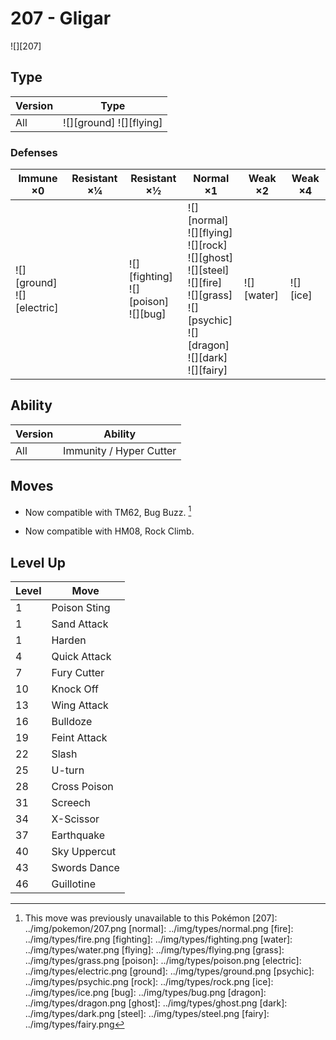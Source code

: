 # 207 - Gligar
![][207]

## Type

Version | Type
---     | ---
All     | ![][ground]  ![][flying]

### Defenses

Immune ×0                        | Resistant ×¼ | Resistant ×½                                 | Normal ×1                                                                                                                                                    | Weak ×2        | Weak ×4
---                              | ---          | ---                                          | ---                                                                                                                                                          | ---            | ---
![][ground]<br>![][electric]<br> | &nbsp;       | ![][fighting]<br>![][poison]<br>![][bug]<br> | ![][normal]<br>![][flying]<br>![][rock]<br>![][ghost]<br>![][steel]<br>![][fire]<br>![][grass]<br>![][psychic]<br>![][dragon]<br>![][dark]<br>![][fairy]<br> | ![][water]<br> | ![][ice]<br>

## Ability

Version | Ability
---     | ---
All     | Immunity / Hyper Cutter

## Moves

 - Now compatible with TM62, Bug Buzz. [^1]

 - Now compatible with HM08, Rock Climb.

## Level Up

Level | Move
---   | ---
1     | Poison Sting
1     | Sand Attack
1     | Harden
4     | Quick Attack
7     | Fury Cutter
10    | Knock Off
13    | Wing Attack
16    | Bulldoze
19    | Feint Attack
22    | Slash
25    | U-turn
28    | Cross Poison
31    | Screech
34    | X-Scissor
37    | Earthquake
40    | Sky Uppercut
43    | Swords Dance
46    | Guillotine

[^1]: This move was previously unavailable to this Pokémon
[207]: ../img/pokemon/207.png
[normal]: ../img/types/normal.png
[fire]: ../img/types/fire.png
[fighting]: ../img/types/fighting.png
[water]: ../img/types/water.png
[flying]: ../img/types/flying.png
[grass]: ../img/types/grass.png
[poison]: ../img/types/poison.png
[electric]: ../img/types/electric.png
[ground]: ../img/types/ground.png
[psychic]: ../img/types/psychic.png
[rock]: ../img/types/rock.png
[ice]: ../img/types/ice.png
[bug]: ../img/types/bug.png
[dragon]: ../img/types/dragon.png
[ghost]: ../img/types/ghost.png
[dark]: ../img/types/dark.png
[steel]: ../img/types/steel.png
[fairy]: ../img/types/fairy.png
